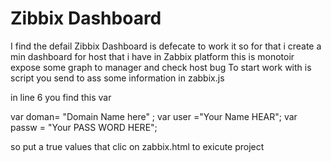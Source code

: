 # Zibbix Dashboard


I find the defail Zibbix Dashboard is defecate to work it 
so for that i create a min dashboard for host that i have in Zabbix platform 
this is monotoir expose some graph to manager and check host bug 
To start work with is script you send to ass some information in zabbix.js 

in line 6 you find this var 

var doman= "Domain Name here" ;
var user ="Your Name HEAR";
var passw = "Your PASS WORD HERE";

so put a true values that clic on zabbix.html to exicute project 
